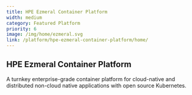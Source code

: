 ```yaml
---
title: HPE Ezmeral Container Platform
width: medium
category: Featured Platform
priority: 6
image: /img/home/ezmeral.svg
link: /platform/hpe-ezmeral-container-platform/home/
---
```

## HPE Ezmeral Container Platform

A turnkey enterprise-grade container platform for cloud-native and distributed non-cloud native applications with open source Kubernetes.
